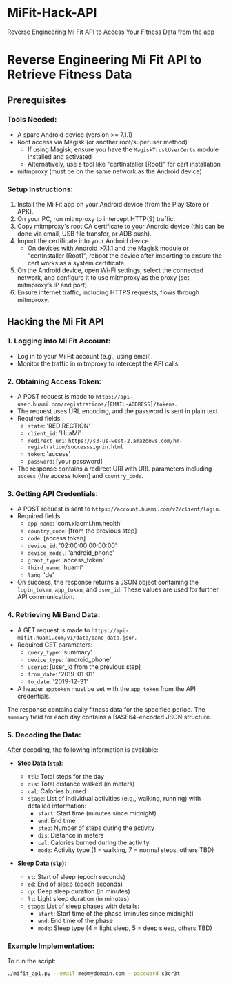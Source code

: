# MiFit-Hack-API
Reverse Engineering Mi Fit API to Access Your Fitness Data from the app
# Reverse Engineering Mi Fit API to Retrieve Fitness Data

## Prerequisites

### Tools Needed:
- A spare Android device (version >= 7.1.1)
- Root access via Magisk (or another root/superuser method)
  - If using Magisk, ensure you have the `MagiskTrustUserCerts` module installed and activated
  - Alternatively, use a tool like "certInstaller [Root]" for cert installation
- mitmproxy (must be on the same network as the Android device)

### Setup Instructions:

1. Install the Mi Fit app on your Android device (from the Play Store or APK).
2. On your PC, run mitmproxy to intercept HTTP(S) traffic.
3. Copy mitmproxy's root CA certificate to your Android device (this can be done via email, USB file transfer, or ADB push).
4. Import the certificate into your Android device. 
   - On devices with Android >7.1.1 and the Magisk module or "certInstaller [Root]", reboot the device after importing to ensure the cert works as a system certificate.
5. On the Android device, open Wi-Fi settings, select the connected network, and configure it to use mitmproxy as the proxy (set mitmproxy’s IP and port).
6. Ensure internet traffic, including HTTPS requests, flows through mitmproxy.

## Hacking the Mi Fit API

### 1. Logging into Mi Fit Account:
- Log in to your Mi Fit account (e.g., using email).
- Monitor the traffic in mitmproxy to intercept the API calls.

### 2. Obtaining Access Token:
- A POST request is made to `https://api-user.huami.com/registrations/[EMAIL-ADDRESS]/tokens`.
- The request uses URL encoding, and the password is sent in plain text.
- Required fields:
  - `state`: 'REDIRECTION'
  - `client_id`: 'HuaMi'
  - `redirect_uri`: `https://s3-us-west-2.amazonws.com/hm-registration/successsignin.html`
  - `token`: 'access'
  - `password`: [your password]
- The response contains a redirect URI with URL parameters including `access` (the access token) and `country_code`.

### 3. Getting API Credentials:
- A POST request is sent to `https://account.huami.com/v2/client/login`.
- Required fields:
  - `app_name`: 'com.xiaomi.hm.health'
  - `country_code`: [from the previous step]
  - `code`: [access token]
  - `device_id`: '02:00:00:00:00:00'
  - `device_model`: 'android_phone'
  - `grant_type`: 'access_token'
  - `third_name`: 'huami'
  - `lang`: 'de'
- On success, the response returns a JSON object containing the `login_token`, `app_token`, and `user_id`. These values are used for further API communication.

### 4. Retrieving Mi Band Data:
- A GET request is made to `https://api-mifit.huami.com/v1/data/band_data.json`.
- Required GET parameters:
  - `query_type`: 'summary'
  - `device_type`: 'android_phone'
  - `userid`: [user_id from the previous step]
  - `from_date`: '2019-01-01'
  - `to_date`: '2019-12-31'
- A header `apptoken` must be set with the `app_token` from the API credentials.

The response contains daily fitness data for the specified period. The `summary` field for each day contains a BASE64-encoded JSON structure.

### 5. Decoding the Data:
After decoding, the following information is available:

- **Step Data (`stp`)**:
  - `ttl`: Total steps for the day
  - `dis`: Total distance walked (in meters)
  - `cal`: Calories burned
  - `stage`: List of individual activities (e.g., walking, running) with detailed information:
    - `start`: Start time (minutes since midnight)
    - `end`: End time
    - `step`: Number of steps during the activity
    - `dis`: Distance in meters
    - `cal`: Calories burned during the activity
    - `mode`: Activity type (1 = walking, 7 = normal steps, others TBD)

- **Sleep Data (`slp`)**:
  - `st`: Start of sleep (epoch seconds)
  - `ed`: End of sleep (epoch seconds)
  - `dp`: Deep sleep duration (in minutes)
  - `lt`: Light sleep duration (in minutes)
  - `stage`: List of sleep phases with details:
    - `start`: Start time of the phase (minutes since midnight)
    - `end`: End time of the phase
    - `mode`: Sleep type (4 = light sleep, 5 = deep sleep, others TBD)

### Example Implementation:

To run the script:

```bash
./mifit_api.py --email me@mydomain.com --password s3cr3t
